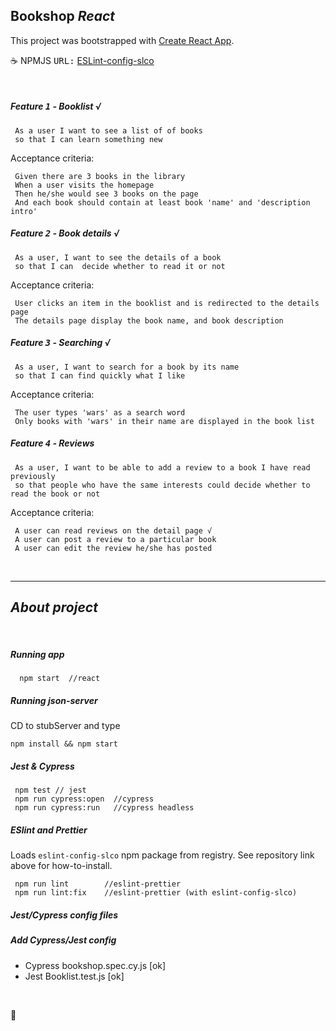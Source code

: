 ## Bookshop _React_

This project was bootstrapped with [Create React App](https://github.com/facebook/create-react-app).

:coffee: NPMJS <kbd>URL:</kbd>  <a href="https://www.npmjs.
com/package/eslint-config-slco" title="ESLint-config-slco"
target="_blank">ESLint-config-slco</a>

<br />

##### Feature <kbd>1</kbd> - Booklist √

```
 As a user I want to see a list of of books 
 so that I can learn something new
```

Acceptance criteria:

```
 Given there are 3 books in the library
 When a user visits the homepage
 Then he/she would see 3 books on the page
 And each book should contain at least book 'name' and 'description intro'
```

##### Feature <kbd>2</kbd> - Book details √

```
 As a user, I want to see the details of a book 
 so that I can  decide whether to read it or not
```

Acceptance criteria:

```
 User clicks an item in the booklist and is redirected to the details page
 The details page display the book name, and book description
```

##### Feature <kbd>3</kbd> - Searching √

```
 As a user, I want to search for a book by its name 
 so that I can find quickly what I like
```

Acceptance criteria:

```
 The user types 'wars' as a search word
 Only books with 'wars' in their name are displayed in the book list
```

##### Feature <kbd>4</kbd> - Reviews

```
 As a user, I want to be able to add a review to a book I have read previously
 so that people who have the same interests could decide whether to read the book or not
```

Acceptance criteria:

```
 A user can read reviews on the detail page √
 A user can post a review to a particular book
 A user can edit the review he/she has posted
```

<br />

<hr />


## _About project_

<br />

##### Running _app_

```test
  npm start  //react
 ```


##### Running _json-server_
 
CD to stubServer and type

 ```text
 npm install && npm start
```

##### _Jest & Cypress_

```text
 npm test // jest
 npm run cypress:open  //cypress
 npm run cypress:run   //cypress headless
 ```

##### ESlint and _Prettier_

Loads `eslint-config-slco` npm package from registry. See repository link above
for how-to-install.

```text
 npm run lint        //eslint-prettier
 npm run lint:fix    //eslint-prettier (with eslint-config-slco)
```

##### Jest/Cypress config files

##### Add Cypress/Jest config
- Cypress bookshop.spec.cy.js [ok]
- Jest Booklist.test.js [ok]


<br />


:100:
